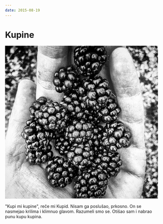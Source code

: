 ```yaml
---
date: 2015-08-19
---
```


# Kupine

![](kupine.jpg)

"Kupi mi kupine", reče mi Kupid. Nisam ga poslušao, prkosno.
On se nasmejao krilima i klimnuo glavom. Razumeli smo se. Otišao sam i nabrao punu kupu kupina.
